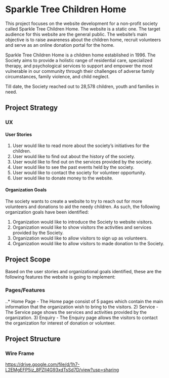 # Sparkle Tree Children Home
This project focuses on the website development for a non-profit society called Sparkle Tree Children Home. The website is a static one. The target audience for this website are the general public. The website’s main objective is to raise awareness about the children home, recruit volunteers and serve as an online donation portal for the home.

Sparkle Tree Children Home is a children home established in 1996. The Society aims to provide a holistic range of residential care, specialized therapy, and psychological services to support and empower the most vulnerable in our community through their challenges of adverse family circumstances, family violence, and child neglect.

Till date, the Society reached out to 28,578 children, youth and families in need.

## Project Strategy
### UX
#### User Stories
1) User would like to read more about the society’s initiatives for the children.
2) User would like to find out about the history of the society.
3) User would like to find out on the services provided by the society.
4) User would like to see the past events held by the society.
5) User would like to contact the society for volunteer opportunity.
6) User would like to donate money to the website.

#### Organization Goals
The society wants to create a website to try to reach out for more volunteers and donations to aid the needy children. As such, the following organization goals have been identified:

1) Organization would like to introduce the Society to website visitors.
2) Organization would like to show visitors the activities and services provided by the Society.
3) Organization would like to allow visitors to sign up as volunteers.
4) Organization would like to allow visitors to made donation to the Society. 

## Project Scope
Based on the user stories and organizational goals identified, these are the following features the website is going to implement:

### Pages/Features
..* Home Page - The Home page consist of 5 pages which contain the main information that the organization wish to bring to the visitors. 
2) Service - The Service page shows the services and activities provided by the organization.
3) Enquiry - The Enquiry page allows the visitors to contact the organization for interest of donation or volunteer.

## Project Structure
### Wire Frame
https://drive.google.com/file/d/1h7-L2EMgEFP5iz_8PZlI4G93xdTsSd7D/view?usp=sharing
